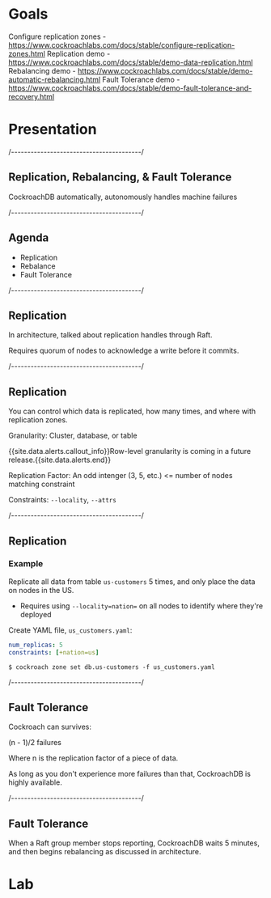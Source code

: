 # Goals

Configure replication zones - https://www.cockroachlabs.com/docs/stable/configure-replication-zones.html
Replication demo - https://www.cockroachlabs.com/docs/stable/demo-data-replication.html
Rebalancing demo - https://www.cockroachlabs.com/docs/stable/demo-automatic-rebalancing.html
Fault Tolerance demo - https://www.cockroachlabs.com/docs/stable/demo-fault-tolerance-and-recovery.html

# Presentation

/----------------------------------------/

## Replication, Rebalancing, & Fault Tolerance

CockroachDB automatically, autonomously handles machine failures

/----------------------------------------/

## Agenda

- Replication
- Rebalance
- Fault Tolerance

/----------------------------------------/

## Replication

In architecture, talked about replication handles through Raft.

Requires quorum of nodes to acknowledge a write before it commits.

/----------------------------------------/

## Replication

You can control which data is replicated, how many times, and where with replication zones.

Granularity: Cluster, database, or table

{{site.data.alerts.callout_info}}Row-level granularity is coming in a future release.{{site.data.alerts.end}}

Replication Factor: An odd intenger (3, 5, etc.) <= number of nodes matching constraint

Constraints: `--locality`, `--attrs`

/----------------------------------------/

## Replication

### Example

Replicate all data from table `us-customers` 5 times, and only place the data on nodes in the US.

- Requires using `--locality=nation=` on all nodes to identify where they're deployed

Create YAML file, `us_customers.yaml`:

~~~ yaml
num_replicas: 5
constraints: [+nation=us]
~~~

~~~ shell
$ cockroach zone set db.us-customers -f us_customers.yaml
~~~

/----------------------------------------/

## Fault Tolerance

Cockroach can survives:

(n - 1)/2 failures

Where n is the replication factor of a piece of data.

As long as you don't experience more failures than that, CockroachDB is highly available.

/----------------------------------------/

## Fault Tolerance

When a Raft group member stops reporting, CockroachDB waits 5 minutes, and then begins rebalancing as discussed in architecture.

# Lab